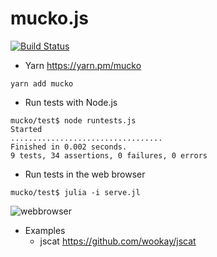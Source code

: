mucko.js
========

[![Build Status](https://travis-ci.org/wookay/mucko.svg?branch=master)](https://travis-ci.org/wookay/mucko)


* Yarn https://yarn.pm/mucko
```
yarn add mucko
```


* Run tests with Node.js
```
mucko/test$ node runtests.js
Started
..................................
Finished in 0.002 seconds.
9 tests, 34 assertions, 0 failures, 0 errors
```


* Run tests in the web browser
```
mucko/test$ julia -i serve.jl
```
![webbrowser](https://github.com/wookay/mucko/blob/master/docs/webbrowser.png?raw=true)


* Examples
  - jscat https://github.com/wookay/jscat
